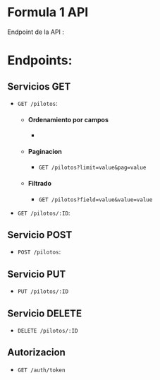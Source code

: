 # Formula 1 API

Endpoint de la API : 

# Endpoints:




## Servicios GET

- `GET /pilotos`: 

    - #### Ordenamiento por campos
        
        -  




    - #### Paginacion

        - `GET /pilotos?limit=value&pag=value`  

        

        

    - #### Filtrado
        - `GET /pilotos?field=value&value=value`

        


- `GET /pilotos/:ID`: 




## Servicio POST
- `POST /pilotos`: 






## Servicio PUT
- `PUT /pilotos/:ID`  
   






## Servicio DELETE
- `DELETE /pilotos/:ID`
    







## Autorizacion 
- `GET /auth/token`


